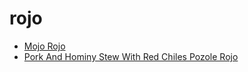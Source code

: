 # rojo

 * [Mojo Rojo](index/m/mojo-rojo-51155430.json)
 * [Pork And Hominy Stew With Red Chiles Pozole Rojo](index/p/pork-and-hominy-stew-with-red-chiles-pozole-rojo-101285.json)
